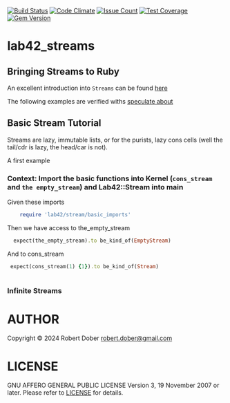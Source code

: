 [![Build Status](https://travis-ci.org/RobertDober/lab42_streams.svg?branch=master)](https://travis-ci.org/RobertDober/lab42_streams)
[![Code Climate](https://codeclimate.com/github/RobertDober/lab42_streams/badges/gpa.svg)](https://codeclimate.com/github/RobertDober/lab42_streams)
[![Issue Count](https://codeclimate.com/github/RobertDober/lab42_streams/badges/issue_count.svg)](https://codeclimate.com/github/RobertDober/lab42_streams)
[![Test Coverage](https://codeclimate.com/github/RobertDober/lab42_streams/badges/coverage.svg)](https://codeclimate.com/github/RobertDober/lab42_streams)
[![Gem Version](https://badge.fury.io/rb/lab42_streams.svg)](http://badge.fury.io/rb/lab42_streams)

# lab42\_streams

## Bringing Streams to Ruby

An excellent introduction into `Streams` can be found [here](http://ocw.mit.edu/courses/electrical-engineering-and-computer-science/6-001-structure-and-interpretation-of-computer-programs-spring-2005/video-lectures/6a-streams-part-1/)

The following examples are verified withs [speculate about](https://github.com/RobertDober/speculate_about)

## Basic Stream Tutorial

Streams are lazy, immutable lists, or for the purists, lazy cons cells (well the tail/cdr is lazy, the head/car is not).

A first example

### Context: Import the basic functions into Kernel (`cons_stream` and `the empty_stream`) and Lab42::Stream into main

Given these imports
```ruby
    require 'lab42/stream/basic_imports'
```
Then we have access to the_empty_stream
```ruby
  expect(the_empty_stream).to be_kind_of(EmptyStream)
```
And to cons_stream
```ruby
 expect(cons_stream(1) {1}).to be_kind_of(Stream)
    
```

### Infinite Streams

<!-- Given the following definition -->
<!-- ```ruby -->
<!--     def fibs a=0, b=1 -->
<!--       cons_stream a do -->
<!--         fibs b, a+b -->
<!--       end -->
<!--     end -->
<!-- ``` -->

<!-- The following spec will be satisfied -->

<!-- ```ruby :example -->
<!--     expect(fibs.drop(1000).head). -->
<!--       to eq(43466557686937456435688527675040625802564660517371780402481729089536555417949051890403879840079255169295922593080322634775209689623239873322471161642996440906533187938298969649928516003704476137795166849228875) -->
<!-- ``` -->

<!-- There are several things to remember here: -->

<!-- * The tail of a stream is *always* provided as block or lambda, the only way in ruby to -->
<!-- implement a normal order parameter. -->

<!-- * The result of the tail (that is when the delay or promise the tail defines is forced or realised) -->
<!-- must be a `Stream`. This has to be automated into your reasoning about `Streams` lest you will -->
<!-- have difficulties to come up with stream based solutions. -->

<!-- * When the promise of the tail is forced the stack frame of the `cons_stream` call is not active -->
<!-- any more, there will be no stack overflow. -->


<!-- ### Transformation Chain -->

<!-- One major advantage of streams (and lazy evaluation in general) is that transformations can be composed without any performance penality. -->

<!-- While for example the following code would be terribly inefficent -->

<!-- ```ruby -->
<!--     elements = { 2 => "two", 4 => "four" } -->
<!--     list = 1..2 # but imagine a very large value of 2 -->
<!--     list.map{ |x| x * 2 }.map{ |x| elements[x] }.map(&:reverse) -->
<!-- ``` -->

<!-- the following stream based code is not. -->

<!-- ```ruby -->

<!--      translation = { [true,true] => "fizzbuzz", [true, false] => "fizz", [false, true] => "buzz" } -->
<!--      integers    = Stream.iterate 0, :succ -->
<!--      fizzbuzz    = integers -->
<!--         .reject{ |x| (x%100).zero? } -->
<!--         .map{ |i| [(i%3).zero?,(i%5).zero?,i] } -->
<!--         .map{ |f,b,i| translation.fetch([f,b],i) } -->
<!-- ``` -->

<!-- The reason for this is that, up to now, no single computation has been done, but _promises_ for doing so -->
<!-- have been registered. Only when we eventually force values these computations will be executed and then -->
<!-- it will make little difference if we execute one complex computation or five simple ones. -->

<!-- And as we operate on **infinite** streams it becomes obvious that the implementation must delay up to the end. -->

<!-- ### Memoization -->

<!-- The fourth point to know about `Streams` is that: -->

<!-- * All promises are **memoized**. -->



<!-- Only for that reason the following naïve, but elegant implementation of the fibonacci sequence has O(N) runtime -->
<!-- characteristics, and the result can be computed: -->

<!-- ```ruby :include -->

<!--     let(:fibs1) do --> 
<!--       cons_stream(0){ -->
<!--         cons_stream(1){ -->
<!--           combine_streams fibs1, fibs1.tail, :+ -->
<!--         } -->
<!--       } -->
<!--     end -->
<!-- ``` -->

<!-- ```ruby :example -->
<!--     expect(fibs1.drop(1000).head) -->
<!--       .to eq(43466557686937456435688527675040625802564660517371780402481729089536555417949051890403879840079255169295922593080322634775209689623239873322471161642996440906533187938298969649928516003704476137795166849228875) -->
    
<!-- ``` -->


<!-- ## Finite Streams -->

<!-- Finite Streams are implemented the same way LISP imlements lists, by providing an _End_Marker_. What is `nil` in LISP -->
<!-- is `empty_stream` in Ruby. As a matter of fact the `empty_stream` method returns a singleton called `Lab42::Stream::Empty` which -->
<!-- is also accessible via `EmptyStream` if you required the lib with `require 'lab42/stream/auto_import'` which is true for the demos. -->

<!-- Here is an example of a finite stream -->

<!-- ```ruby :include -->
<!--     let(:digits){ finite_stream( 0..9 ) } -->
<!-- ``` -->

<!-- Now the following all hold -->

<!-- ```ruby :example -->
<!--     expect(digits.drop(9).head).to eq(9) -->
<!-- ``` -->

<!-- ```ruby :example -->
<!--     expect(digits.drop(10)).to be_empty -->
<!-- ``` -->

<!-- or alternatively -->

<!-- ```ruby :example -->
<!--     expect(digits.drop(10)).to eq(EmptyStream) -->
<!-- ``` -->

# AUTHOR

Copyright © 2024 Robert Dober robert.dober@gmail.com

# LICENSE

GNU AFFERO GENERAL PUBLIC LICENSE Version 3, 19 November 2007 or later. Please refer to [LICENSE](LICENSE) for details.
<!--SPDX-License-Identifier: AGPL-3.0-or-later-->

